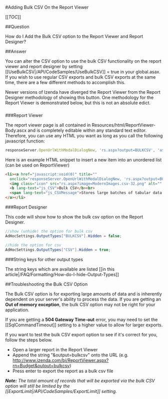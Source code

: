 #Adding Bulk CSV On the Report Viewer

[[_TOC_]]

##Question

How do I Add the Bulk CSV option to the Report Viewer and Report Designer?

##Answer

You can alter the CSV option to use the bulk CSV functionality on the report viewer and report designer by setting [[UseBulkCSV|/API/CodeSamples/UseBulkCSV]] = true in your global.asax. If you wish to use regular CSV exports and bulk CSV exports at the same time, there are a few different methods to accomplish this.

Newer versions of Izenda have diverged the Report Viewer from the Report Designer methodology of showing this button. One methodology for the Report Viewer is demonstrated below, but this is not an absolute edict.


###
###Report Viewer

The report viewer page is all contained in Resources/html/ReportViewer-Body.ascx and is completely editable within any standard text editor. Therefore, you can use any HTML you want as long as you call the following javascript function:

```javascript
responseServer.OpenUrlWithModalDialogNew, 'rs.aspx?output=BULKCSV', 'aspnetForm', 'reportFrame');
```

Here is an example HTML snippet to insert a new item into an unordered list (can be used on ReportViewer)

```html
<li><a href="javascript:void(0)" title=""
  onclick="responseServer.OpenUrlWithModalDialogNew, 'rs.aspx?output=BULKCSV', 'aspnetForm', 'reportFrame');">
  <img class="icon" src="rs.aspx?image=ModernImages.csv-32.png" alt="" />
  <b lang-text="js_CSV">Bulk CSV</b><br>
  <span lang-text="js_CSVMessage">Stores large batches of tabular data in a text file that is portable and easy to process</span>
</a></li>
```

###Report Designer

This code will show how to show the bulk csv option on the Report Designer.

```csharp
//show (unhide) the option for bulk csv
AdHocSettings.OutputTypes["BULKCSV"].Hidden = false;

//hide the option for csv
AdHocSettings.OutputTypes["CSV"].Hidden = true;

```

###String keys for other output types

The string keys which are available are listed [[in this article|/FAQ/Formatting/How-do-I-hide-Output-Types]]

##Troubleshooting the Bulk CSV Option

The Bulk CSV option is for exporting large amounts of data and is inherently dependent on your server's ability to process the data. If you are getting an **Out of memory exception**, the bulk CSV option may not be right for your application. 

If you are getting a **504 Gateway Time-out** error, you may need to set the [[SqlCommandTimeout]] setting to a higher value to allow for larger exports.

If you want to test the bulk CSV export option to see if it's correct for you, follow the steps below.

* Open a larger report in the Report Viewer
* Append the string "&output=bulkcsv" onto the URL (e.g. http://www.izenda.com/bi/ReportViewer.aspx?rn=Budget&output=bulkcsv)
* Press enter to export the report as a bulk csv file

_**Note:** The total amount of records that will be exported via the bulk CSV option will still be limited by the [[ExportLimit|/API/CodeSamples/ExportLimit]] setting._